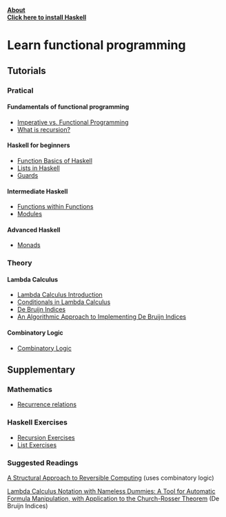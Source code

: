 [**About**](https://jd-anabi.github.io/functional-programming/about)  
[**Click here to install Haskell**](https://www.haskell.org/platform/)  

# Learn functional programming
## Tutorials

### Pratical
#### Fundamentals of functional programming
* [Imperative vs. Functional Programming](https://jd-anabi.github.io/functional-programming/imperative-functional-differences)
* [What is recursion?](https://jd-anabi.github.io/functional-programming/recursion)  

#### Haskell for beginners
* [Function Basics of Haskell](https://jd-anabi.github.io/functional-programming/haskell-fundamentals)
* [Lists in Haskell](https://jd-anabi.github.io/functional-programming/lists)
* [Guards](https://jd-anabi.github.io/functional-programming/guards)

#### Intermediate Haskell
* [Functions within Functions](https://jd-anabi.github.io/functional-programming/functions-within-functions)
* [Modules](https://jd-anabi.github.io/functional-programming/modules)

#### Advanced Haskell
* [Monads](https://jd-anabi.github.io/functional-programming/monads)

### Theory
#### Lambda Calculus
* [Lambda Calculus Introduction](https://jd-anabi.github.io/functional-programming/lambda-calculus-intro)
* [Conditionals in Lambda Calculus](https://jd-anabi.github.io/functional-programming/lambda-calculus-conditionals)
* [De Bruijn Indices](https://jd-anabi.github.io/functional-programming/de-bruijn-indices)
* [An Algorithmic Approach to Implementing De Bruijn Indices](https://jd-anabi.github.io/functional-programming/algorithmic-de-bruijn)

#### Combinatory Logic
* [Combinatory Logic](https://jd-anabi.github.io/functional-programming/combinatory-logic)

## Supplementary
### Mathematics
* [Recurrence relations](https://jd-anabi.github.io/functional-programming/recurrence-relations)

### Haskell Exercises
* [Recursion Exercises](https://jd-anabi.github.io/functional-programming/recursion-exercises)
* [List Exercises](https://jd-anabi.github.io/functional-programming/list-exercises)

### Suggested Readings
[A Structural Approach to Reversible Computing](https://arxiv.org/pdf/1111.7154.pdf) (uses combinatory logic)

[Lambda Calculus Notation with Nameless Dummies: A Tool for Automatic Formula Manipulation, with Application to the Church-Rosser Theorem](https://alexandria.tue.nl/repository/freearticles/597619.pdf) (De Bruijn Indices)
